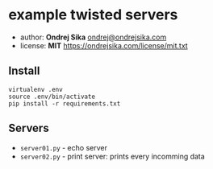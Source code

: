 # example twisted servers

- author: __Ondrej Sika__ <ondrej@ondrejsika.com>
- license: __MIT__ <https://ondrejsika.com/license/mit.txt>

## Install

```
virtualenv .env
source .env/bin/activate
pip install -r requirements.txt
```

## Servers

- `server01.py` - echo server
- `server02.py` - print server: prints every incomming data


